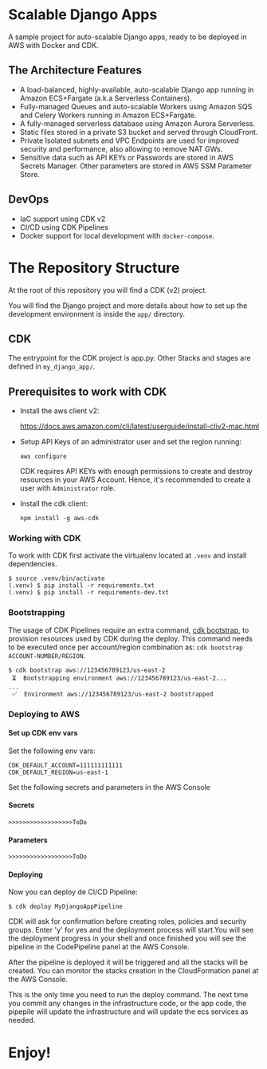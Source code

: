 # Scalable Django Apps
A sample project for auto-scalable Django apps, ready to be deployed in AWS with Docker and CDK.

## The Architecture Features
* A load-balanced, highly-available, auto-scalable Django app running in Amazon ECS+Fargate (a.k.a Serverless Containers).
* Fully-managed Queues and auto-scalable Workers using Amazon SQS and Celery Workers running in Amazon ECS+Fargate.
* A fully-managed serverless database using Amazon Aurora Serverless.
* Static files stored in a private S3 bucket and served through CloudFront.
* Private Isolated subnets and VPC Endpoints are used for improved security and performance, also allowing to remove NAT GWs.
* Sensitive data such as API KEYs or Passwords are stored in AWS Secrets Manager. Other parameters are stored in AWS SSM Parameter Store.

## DevOps
* IaC support using CDK v2
* CI/CD using CDK Pipelines
* Docker support for local development with `docker-compose`.

# The Repository Structure

At the root of this repository you will find a CDK (v2) project. 

You will find the Django project and more details about how to set up the development environment is inside the `app/` directory.

## CDK

The entrypoint for the CDK project is app.py.
Other Stacks and stages are defined in `my_django_app/`.

## Prerequisites to work with CDK
- Install the aws client v2:
  
  https://docs.aws.amazon.com/cli/latest/userguide/install-cliv2-mac.html
  
- Setup API Keys of an administrator user and set the region running:
  
    `aws configure`

  CDK requires API KEYs with enough permissions to create and destroy resources in your AWS Account. Hence, it's recommended to create a user with `Administrator` role.
 
- Install the cdk client:
  
    `npm install -g aws-cdk`

### Working with CDK
To work with CDK first activate the virtualenv located at `.venv` and install dependencies.

```shell
$ source .venv/bin/activate
(.venv) $ pip install -r requirements.txt
(.venv) $ pip install -r requirements-dev.txt
```


### Bootstrapping
The usage of CDK Pipelines require an extra command, [cdk bootstrap](https://docs.aws.amazon.com/cdk/latest/guide/cli.html#cli-bootstrap), to provision resources used by CDK during the deploy.
This command needs to be executed once per account/region combination as: `cdk bootstrap ACCOUNT-NUMBER/REGION`.

```shell
$ cdk bootstrap aws://123456789123/us-east-2
 ⏳  Bootstrapping environment aws://123456789123/us-east-2...
...
 ✅  Environment aws://123456789123/us-east-2 bootstrapped
```

### Deploying to AWS
#### Set up CDK env vars
Set the following env vars:
```shell
CDK_DEFAULT_ACCOUNT=111111111111
CDK_DEFAULT_REGION=us-east-1
```

Set the following secrets and parameters in the AWS Console
#### Secrets
```shell
>>>>>>>>>>>>>>>>>>ToDo
```
#### Parameters
```shell
>>>>>>>>>>>>>>>>>>ToDo
```
#### Deploying
Now you can deploy de CI/CD Pipeline:
```shell
$ cdk deploy MyDjangoAppPipeline
```
CDK will ask for confirmation before creating roles, policies and security groups. Enter 'y' for yes and the deployment process will start.You will see the deployment progress in your shell and once finished you will see the pipeline in the CodePipeline panel at the AWS Console.

After the pipeline is deployed it will be triggered and all the stacks will be created. You can monitor the stacks creation in the CloudFormation panel at  the AWS Console.

This is the only time you need to run the deploy command. The next time you commit any changes in the infrastructure code, or the app code, the pipepile will update the infrastructure and will update the ecs services as needed.


Enjoy!
=======
